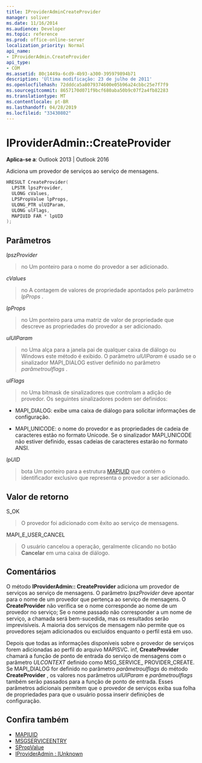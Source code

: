 ```yaml
---
title: IProviderAdminCreateProvider
manager: soliver
ms.date: 11/16/2014
ms.audience: Developer
ms.topic: reference
ms.prod: office-online-server
localization_priority: Normal
api_name:
- IProviderAdmin.CreateProvider
api_type:
- COM
ms.assetid: 80c1449a-6cd9-4b93-a300-395979894b71
description: 'Última modificação: 23 de julho de 2011'
ms.openlocfilehash: 72dddca5a8079374600e05b96a24cbbc25e7f7f9
ms.sourcegitcommit: 8657170d071f9bcf680aba50b9c07f2a4fb82283
ms.translationtype: MT
ms.contentlocale: pt-BR
ms.lasthandoff: 04/28/2019
ms.locfileid: "33430802"
---
```

# <a name="iprovideradmincreateprovider"></a>IProviderAdmin::CreateProvider

**Aplica-se a**: Outlook 2013 | Outlook 2016 
  
Adiciona um provedor de serviços ao serviço de mensagens. 
  
```cpp
HRESULT CreateProvider(
  LPSTR lpszProvider,
  ULONG cValues,
  LPSPropValue lpProps,
  ULONG_PTR ulUIParam,
  ULONG ulFlags,
  MAPIUID FAR * lpUID
);
```

## <a name="parameters"></a>Parâmetros

 _lpszProvider_
  
> no Um ponteiro para o nome do provedor a ser adicionado.
    
 _cValues_
  
> no A contagem de valores de propriedade apontados pelo parâmetro _lpProps_ . 
    
 _lpProps_
  
> no Um ponteiro para uma matriz de valor de propriedade que descreve as propriedades do provedor a ser adicionado.
    
 _ulUIParam_
  
> no Uma alça para a janela pai de qualquer caixa de diálogo ou Windows este método é exibido. O parâmetro _ulUIParam_ é usado se o sinalizador MAPI_DIALOG estiver definido no parâmetro _parâmetroulflags_ . 
    
 _ulFlags_
  
> no Uma bitmask de sinalizadores que controlam a adição de provedor. Os seguintes sinalizadores podem ser definidos:
    
  - MAPI_DIALOG: exibe uma caixa de diálogo para solicitar informações de configuração.
      
  - MAPI_UNICODE: o nome do provedor e as propriedades de cadeia de caracteres estão no formato Unicode. Se o sinalizador MAPI_UNICODE não estiver definido, essas cadeias de caracteres estarão no formato ANSI.
    
 _lpUID_
  
> bota Um ponteiro para a estrutura [MAPIUID](mapiuid.md) que contém o identificador exclusivo que representa o provedor a ser adicionado. 
    
## <a name="return-value"></a>Valor de retorno

S_OK 
  
> O provedor foi adicionado com êxito ao serviço de mensagens.
    
MAPI_E_USER_CANCEL 
  
> O usuário cancelou a operação, geralmente clicando no botão **Cancelar** em uma caixa de diálogo. 
    
## <a name="remarks"></a>Comentários

O método **IProviderAdmin:: CreateProvider** adiciona um provedor de serviços ao serviço de mensagens. O parâmetro _lpszProvider_ deve apontar para o nome de um provedor que pertença ao serviço de mensagens. O **CreateProvider** não verifica se o nome corresponde ao nome de um provedor no serviço; Se o nome passado não corresponder a um nome de serviço, a chamada será bem-sucedida, mas os resultados serão imprevisíveis. A maioria dos serviços de mensagem não permite que os provedores sejam adicionados ou excluídos enquanto o perfil está em uso. 
  
Depois que todas as informações disponíveis sobre o provedor de serviços forem adicionadas ao perfil do arquivo MAPISVC. inf, **CreateProvider** chamará a função de ponto de entrada do serviço de mensagens com o parâmetro _ULCONTEXT_ definido como MSG_SERVICE_ PROVIDER_CREATE. Se MAPI_DIALOG for definido no parâmetro _parâmetroulflags_ do método **CreateProvider** , os valores nos parâmetros _ulUIParam_ e _parâmetroulflags_ também serão passados para a função de ponto de entrada. Esses parâmetros adicionais permitem que o provedor de serviços exiba sua folha de propriedades para que o usuário possa inserir definições de configuração. 
  
## <a name="see-also"></a>Confira também

- [MAPIUID](mapiuid.md)  
- [MSGSERVICEENTRY](msgserviceentry.md)  
- [SPropValue](spropvalue.md)  
- [IProviderAdmin : IUnknown](iprovideradminiunknown.md)

